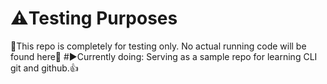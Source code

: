 # ⚠️Testing Purposes
🛑This repo is completely for testing only. No actual running code will be found here🛑
#▶️Currently doing:
Serving as a sample repo for learning CLI git and github.👍
